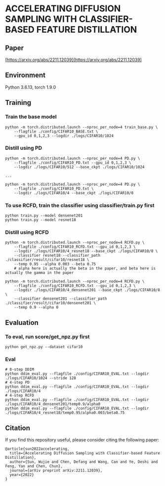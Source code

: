 #  ACCELERATING DIFFUSION SAMPLING WITH CLASSIFIER-BASED FEATURE DISTILLATION
## Paper
[https://arxiv.org/abs/2211.12039](https://arxiv.org/abs/2211.12039)

## Environment
Python 3.6.13, torch 1.9.0



## Training

### Train the base model
```
python -m torch.distributed.launch --nproc_per_node=4 train_base.py \
    --flagfile ./config/CIFAR10_BASE.txt \
    --gpu_id 0,1,2,3 --logdir ./logs/CIFAR10/1024
```

### Distill using PD
```
python -m torch.distributed.launch --nproc_per_node=4 PD.py \
    --flagfile ./config/CIFAR10_PD.txt --gpu_id 0,1,2,3 \
    --logdir ./logs/CIFAR10/512 --base_ckpt ./logs/CIFAR10/1024

...

python -m torch.distributed.launch --nproc_per_node=4 PD.py \
    --flagfile ./config/CIFAR10_PD.txt \
    --logdir ./logs/CIFAR10/4 --base_ckpt ./logs/CIFAR10/8
```

### To use RCFD, train the classifier using classifier/train.py first

```
python train.py --model densenet201
python train.py --model resnet18
```

### Distill using RCFD

```
python -m torch.distributed.launch --nproc_per_node=4 RCFD.py \
    --flagfile ./config/CIFAR10_RCFD.txt --gpu_id 0,1,2,3 \
    --logdir ./logs/CIFAR10/4_resnet18 --base_ckpt ./logs/CIFAR10/8 \
    --classifier resnet18 --classifier_path ./classifier/result/cifar10/resnet18 \
    --temp 0.95 --alpha 0.003 --beta 0.75
    # alpha here is actually the beta in the paper, and beta here is actually the gamma in the paper

python -m torch.distributed.launch --nproc_per_node=4 RCFD.py \
    --flagfile ./config/CIFAR10_RCFD.txt --gpu_id 0,1,2,3 \
    --logdir ./logs/CIFAR10/4_densenet201 --base_ckpt ./logs/CIFAR10/8 \
    --classifier densenet201 --classifier_path ./classifier/result/cifar10/densenet201 \
    --temp 0.9 --alpha 0
```



## Evaluation

### To eval, run score/get_npz.py first

```
python get_npz.py --dataset cifar10
```

### Eval
```
# 8-step DDIM
python ddim_eval.py --flagfile ./config/CIFAR10_EVAL.txt --logdir ./logs/CIFAR10/1024 --stride 128
# 4-step PD
python ddim_eval.py --flagfile ./config/CIFAR10_EVAL.txt --logdir ./logs/CIFAR10/4
# 4-step RCFD
python ddim_eval.py --flagfile ./config/CIFAR10_EVAL.txt --logdir ./logs/CIFAR10/4_densenet201/temp0.9/alpha0
python ddim_eval.py --flagfile ./config/CIFAR10_EVAL.txt --logdir ./logs/CIFAR10/4_resnet18/temp0.95/alpha0.003/beta0.75
```

## Citation
If you find this repository useful, please consider citing the following paper:
```
@article{sun2022accelerating,
  title={Accelerating Diffusion Sampling with Classifier-based Feature Distillation},
  author={Sun, Wujie and Chen, Defang and Wang, Can and Ye, Deshi and Feng, Yan and Chen, Chun},
  journal={arXiv preprint arXiv:2211.12039},
  year={2022}
}
```
